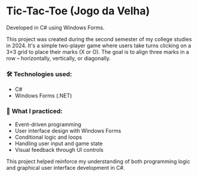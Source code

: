 # Tic-Tac-Toe (Jogo da Velha)

Developed in C# using Windows Forms.

This project was created during the second semester of my college studies in 2024. It's a simple two-player game where users take turns clicking on a 3×3 grid to place their marks (X or O). The goal is to align three marks in a row – horizontally, vertically, or diagonally.

### 🛠️ **Technologies used**:  
- C#  
- Windows Forms (.NET)

### 🎯 **What I practiced**:  
- Event-driven programming  
- User interface design with Windows Forms  
- Conditional logic and loops  
- Handling user input and game state  
- Visual feedback through UI controls

This project helped reinforce my understanding of both programming logic and graphical user interface development in C#.
